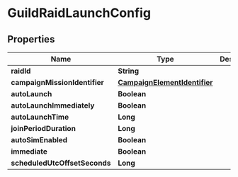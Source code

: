 

# GuildRaidLaunchConfig


## Properties

| Name | Type | Description | Notes |
|------------ | ------------- | ------------- | -------------|
|**raidId** | **String** |  |  [optional] |
|**campaignMissionIdentifier** | [**CampaignElementIdentifier**](CampaignElementIdentifier.md) |  |  [optional] |
|**autoLaunch** | **Boolean** |  |  [optional] |
|**autoLaunchImmediately** | **Boolean** |  |  [optional] |
|**autoLaunchTime** | **Long** |  |  [optional] |
|**joinPeriodDuration** | **Long** |  |  [optional] |
|**autoSimEnabled** | **Boolean** |  |  [optional] |
|**immediate** | **Boolean** |  |  [optional] |
|**scheduledUtcOffsetSeconds** | **Long** |  |  [optional] |



